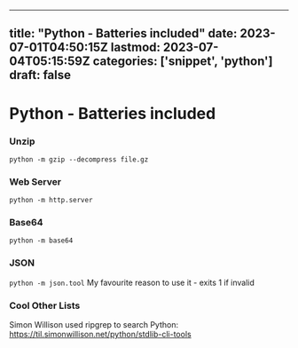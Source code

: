 
---
title: "Python - Batteries included"
date: 2023-07-01T04:50:15Z
lastmod: 2023-07-04T05:15:59Z
categories: ['snippet', 'python']
draft: false
---


# Python - Batteries included
### Unzip
`python -m gzip --decompress file.gz`

### Web Server
`python -m http.server`

### Base64
`python -m base64`

### JSON
`python -m json.tool`
My favourite reason to use it - exits 1 if invalid

### Cool Other Lists
Simon Willison used ripgrep to search Python: https://til.simonwillison.net/python/stdlib-cli-tools

<!-- #snippet #python #public -->

<!-- {BearID:C8809254-9283-448C-89E5-87A339CD6EF8-5318-00000C240E8F9C2D} -->
